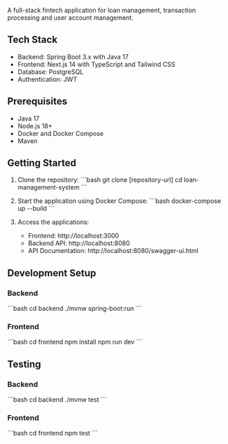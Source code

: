 
A full-stack fintech application for loan management, transaction processing and user account management.

## Tech Stack

- Backend: Spring Boot 3.x with Java 17
- Frontend: Next.js 14 with TypeScript and Tailwind CSS
- Database: PostgreSQL
- Authentication: JWT

## Prerequisites

- Java 17
- Node.js 18+
- Docker and Docker Compose
- Maven

## Getting Started

1. Clone the repository:
   \`\`\`bash
   git clone [repository-url]
   cd loan-management-system
   \`\`\`

2. Start the application using Docker Compose:
   \`\`\`bash
   docker-compose up --build
   \`\`\`

3. Access the applications:
   - Frontend: http://localhost:3000
   - Backend API: http://localhost:8080
   - API Documentation: http://localhost:8080/swagger-ui.html

## Development Setup

### Backend
\`\`\`bash
cd backend
./mvnw spring-boot:run
\`\`\`

### Frontend
\`\`\`bash
cd frontend
npm install
npm run dev
\`\`\`

## Testing

### Backend
\`\`\`bash
cd backend
./mvnw test
\`\`\`

### Frontend
\`\`\`bash
cd frontend
npm test
\`\`\`
